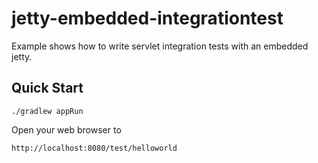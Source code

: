 jetty-embedded-integrationtest
=====================================================

Example shows how to write servlet integration tests with an embedded jetty.

Quick Start
-----------

	./gradlew appRun

Open your web browser to

	http://localhost:8080/test/helloworld
